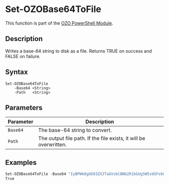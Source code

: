 # Set-OZOBase64ToFile
This function is part of the [OZO PowerShell Module](https://github.com/onezeroone-dev/OZO-PowerShell-Module/blob/main/README.md).

## Description
Writes a base-64 string to disk as a file. Returns TRUE on success and FALSE on failure.

## Syntax
```
Set-OZOBase64ToFile
    -Base64 <String>
    -Path   <String>
```

## Parameters
|Parameter|Description|
|---------|-----------|
|`Base64`|The base-64 string to convert.|
|`Path`|The output file path. If the file exists, it will be overwritten.|

## Examples
```powershell
Set-OZOBase64ToFile -Base64 "IyBPWk8gUG93ZXJTaGVsbCBNb2R1bGUgSW5zdGFsbGF..." -Path ".\README.md"
True
```
